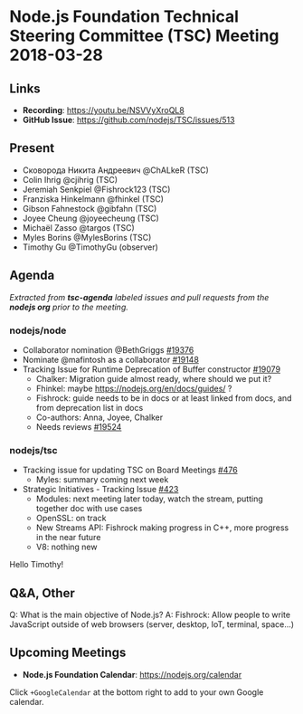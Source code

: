 # Node.js Foundation Technical Steering Committee (TSC) Meeting 2018-03-28

## Links

* **Recording**:  https://youtu.be/NSVVyXroQL8
* **GitHub Issue**: https://github.com/nodejs/TSC/issues/513

## Present

* Сковорода Никита Андреевич @ChALkeR (TSC)
* Colin Ihrig @cjihrig (TSC)
* Jeremiah Senkpiel @Fishrock123 (TSC)
* Franziska Hinkelmann @fhinkel (TSC)
* Gibson Fahnestock @gibfahn (TSC)
* Joyee Cheung @joyeecheung (TSC)
* Michaël Zasso @targos (TSC)
* Myles Borins @MylesBorins (TSC)
* Timothy Gu @TimothyGu (observer)

## Agenda

*Extracted from **tsc-agenda** labeled issues and pull requests from the **nodejs org** prior to the meeting.*

### nodejs/node

* Collaborator nomination @BethGriggs [#19376](https://github.com/nodejs/node/issues/19376)
* Nominate @mafintosh as a collaborator [#19148](https://github.com/nodejs/node/issues/19148)
* Tracking Issue for Runtime Deprecation of Buffer constructor [#19079](https://github.com/nodejs/node/issues/19079)
  * Chalker: Migration guide almost ready, where should we put it?
  * Fhinkel: maybe https://nodejs.org/en/docs/guides/ ?
  * Fishrock: guide needs to be in docs or at least linked from docs, and from deprecation list in docs
  * Co-authors: Anna, Joyee, Chalker
  * Needs reviews [#19524](https://github.com/nodejs/node/pull/19524)

### nodejs/tsc

* Tracking issue for updating TSC on Board Meetings [#476](https://github.com/nodejs/TSC/issues/476)
    * Myles: summary coming next week
* Strategic Initiatives - Tracking Issue [#423](https://github.com/nodejs/TSC/issues/423)
    * Modules: next meeting later today, watch the stream, putting together doc with use cases
    * OpenSSL: on track
    * New Streams API: Fishrock making progress in C++, more progress in the near future
    * V8: nothing new

Hello Timothy!


## Q&A, Other

Q: What is the main objective of Node.js?
A: Fishrock: Allow people to write JavaScript outside of web browsers (server, desktop, IoT, terminal, space…)

## Upcoming Meetings

* **Node.js Foundation Calendar**: https://nodejs.org/calendar

Click `+GoogleCalendar` at the bottom right to add to your own Google calendar.
